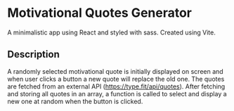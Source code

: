 # Motivational Quotes Generator
A minimalistic app using React and styled with sass. Created using Vite.

## Description
A randomly selected motivational quote is initially displayed on screen and when user clicks a button a new quote will replace the old one. The quotes are fetched from an external API (https://type.fit/api/quotes). After fetching and storing all quotes in an array, a function is called to select and display a new one at random when the button is clicked.